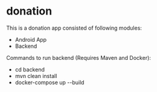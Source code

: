 # donation

This is a donation app consisted of following modules:

 - Android App
 - Backend

Commands to run backend (Requires Maven and Docker):
 - cd backend
 - mvn clean install
 - docker-compose up --build